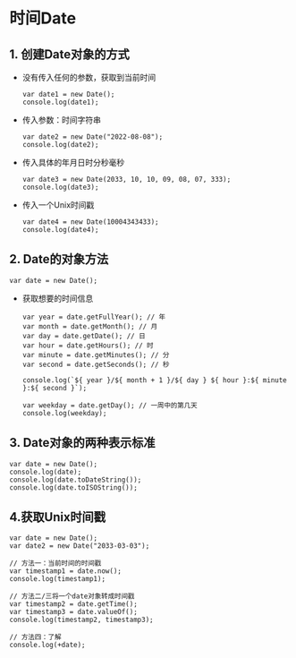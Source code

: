 # 时间Date

## 1. 创建Date对象的方式

- 没有传入任何的参数，获取到当前时间

  ```
  var date1 = new Date();
  console.log(date1);
  ```

- 传入参数：时间字符串

  ```
  var date2 = new Date("2022-08-08");
  console.log(date2);
  ```

- 传入具体的年月日时分秒毫秒

  ```
  var date3 = new Date(2033, 10, 10, 09, 08, 07, 333);
  console.log(date3);
  ```

- 传入一个Unix时间戳

  ```
  var date4 = new Date(10004343433);
  console.log(date4);
  ```

## 2. Date的对象方法

```
var date = new Date();
```

- 获取想要的时间信息

  ```
  var year = date.getFullYear(); // 年
  var month = date.getMonth(); // 月
  var day = date.getDate(); // 日
  var hour = date.getHours(); // 时
  var minute = date.getMinutes(); // 分
  var second = date.getSeconds(); // 秒
  
  console.log(`${ year }/${ month + 1 }/${ day } ${ hour }:${ minute }:${ second }`);
  
  var weekday = date.getDay(); // 一周中的第几天
  console.log(weekday);
  ```

## 3. Date对象的两种表示标准

```
var date = new Date();
console.log(date);
console.log(date.toDateString());
console.log(date.toISOString());
```

## 4.获取Unix时间戳

```
var date = new Date();
var date2 = new Date("2033-03-03");

// 方法一：当前时间的时间戳
var timestamp1 = date.now();
console.log(timestamp1);

// 方法二/三将一个date对象转成时间戳
var timestamp2 = date.getTime();
var timestamp3 = date.valueOf();
console.log(timestamp2, timestamp3);

// 方法四：了解
console.log(+date);
```



